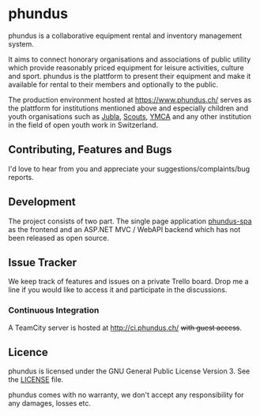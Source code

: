 # phundus

phundus is a collaborative equipment rental and inventory management system.

It aims to connect honorary organisations and associations of public utility which provide reasonably priced equipment for leisure activities, culture and sport. phundus is the plattform to present their equipment and make it available for rental to their members and optionally to the public.

The production environment hosted at https://www.phundus.ch/ serves as the plattform for institutions mentioned above and especially children and youth organisations such as [Jubla](https://en.wikipedia.org/wiki/Jungwacht_Blauring), [Scouts](https://en.wikipedia.org/wiki/Scouting), [YMCA](https://en.wikipedia.org/wiki/YMCA) and any other institution in the field of open youth work in Switzerland.

## Contributing, Features and Bugs

I'd love to hear from you and appreciate your suggestions/complaints/bug reports. 

## Development

The project consists of two part. The single page application [phundus-spa](https://github.com/indr/phundus-spa) as the frontend and an ASP.NET MVC / WebAPI backend which has not been released as open source.

## Issue Tracker

We keep track of features and issues on a private Trello board. Drop me a line if you would like to access it and participate in the discussions.

### Continuous Integration

A TeamCity server is hosted at http://ci.phundus.ch/ ~~with guest access~~.

## Licence

phundus is licensed under the GNU General Public License Version 3. See the [LICENSE](LICENSE) file.

phundus comes with no warranty, we don't accept any responsibility for any damages, losses etc.

